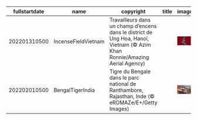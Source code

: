 |fullstartdate|name|copyright|title|image|
|--|--|--|--|--|
202201310500|IncenseFieldVietnam|Travailleurs dans un champ d’encens dans le district de Ung Hoa, Hanoï, Vietnam (© Azim Khan Ronnie/Amazing Aerial Agency)||![](/fr-CA/2022/02/202201310500IncenseFieldVietnam.jpg)|
202202010500|BengalTigerIndia|Tigre du Bengale dans le parc national de Ranthambore, Rajasthan, Inde (© eROMAZe/E+/Getty Images)||![](/fr-CA/2022/02/202202010500BengalTigerIndia.jpg)|

